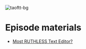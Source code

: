 ![taoftt-bg](https://github.com/user-attachments/assets/eb408899-c368-4494-a73d-fc0d302783c7)

# Episode materials

- [Most RUTHLESS Text Editor?](line-editors/poetry-project)
